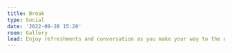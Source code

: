 ```yaml
---
title: Break
type: Social
date: '2022-09-28 15:20'
room: Gallery
lead: Enjoy refreshments and conversation as you make your way to the next session.
---
```

